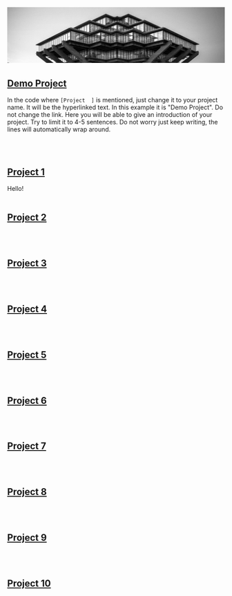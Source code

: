 ![Image](/images/header.jpeg) 
---

## [Demo Project](https://arnavdev04.github.io/eng10/Demo-Project.html)
In the code where `[Project  ]` is mentioned, just change it to your project name. It will be the hyperlinked text. In this example it is "Demo Project". Do not change the link. Here you will be able to give an introduction of your project. Try to limit it to 4-5 sentences. Do not worry just keep writing, the lines will automatically wrap around.

<br/><br/>
## [Project 1](https://arnavdev04.github.io/eng10/Projects.html)
Hello!
<br/><br/>
## [Project 2](https://arnavdev04.github.io/eng10/Project2.html)

<br/><br/>
## [Project 3](https://arnavdev04.github.io/eng10/Project3.html)

<br/><br/>
## [Project 4](https://arnavdev04.github.io/eng10/Project4.html)

<br/><br/>
## [Project 5](https://arnavdev04.github.io/eng10/Project5.html)

<br/><br/>
## [Project 6](https://arnavdev04.github.io/eng10/Project6.html)

<br/><br/>
## [Project 7](https://arnavdev04.github.io/eng10/Project7.html)

<br/><br/>
## [Project 8](https://arnavdev04.github.io/eng10/Project8.html)

<br/><br/>
## [Project 9](https://arnavdev04.github.io/eng10/Project9.html)

<br/><br/>
## [Project 10](https://arnavdev04.github.io/eng10/Project10.html)

<br/><br/>


